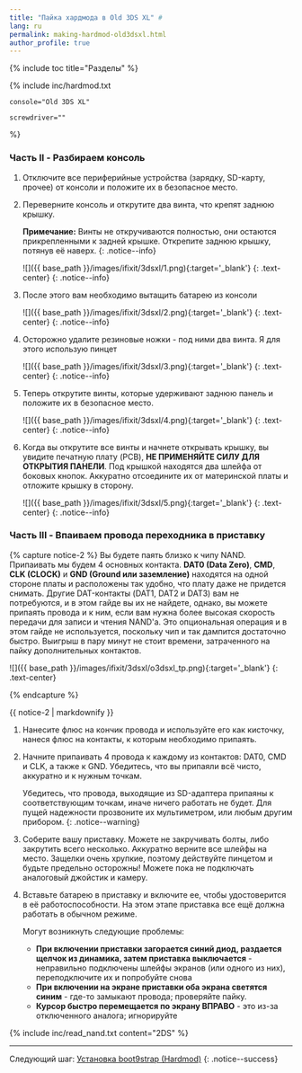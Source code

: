 ```yaml
---
title: "Пайка хардмода в Old 3DS XL" #
lang: ru
permalink: making-hardmod-old3dsxl.html
author_profile: true
---
```

{% include toc title="Разделы" %}

{% include inc/hardmod.txt 

	console="Old 3DS XL" 

	screwdriver="" 
%}

### Часть II - Разбираем консоль

1.	Отключите все периферийные устройства (зарядку, SD-карту, прочее) от консоли и положите их в безопасное место.
1.	Переверните консоль и открутите два винта, что крепят заднюю крышку. 

	**Примечание:** Винты не откручиваются полностью, они остаются прикрепленными к задней крышке. Открепите заднюю крышку, потянув её наверх.
	{: .notice--info}

    ![]({{ base_path }}/images/ifixit/3dsxl/1.png){:target='_blank'}
	{: .text-center}
    {: .notice--info}
	
1.	После этого вам необходимо вытащить батарею из консоли

    ![]({{ base_path }}/images/ifixit/3dsxl/2.png){:target='_blank'}
	{: .text-center}
    {: .notice--info}

1.	Осторожно удалите резиновые ножки - под ними два винта. Я для этого использую пинцет

    ![]({{ base_path }}/images/ifixit/3dsxl/3.png){:target='_blank'}
	{: .text-center}
    {: .notice--info}
	
1.	Теперь открутите винты, которые удерживают заднюю панель и положите их в безопасное место.

    ![]({{ base_path }}/images/ifixit/3dsxl/4.png){:target='_blank'}
	{: .text-center}
    {: .notice--info}

1.	Когда вы открутите все винты и начнете открывать крышку, вы увидите печатную плату (PCB), **НЕ ПРИМЕНЯЙТЕ СИЛУ ДЛЯ ОТКРЫТИЯ ПАНЕЛИ**. Под крышкой находятся два шлейфа от боковых кнопок. Аккуратно отсоедините их от материнской платы и отложите крышку в сторону.

    ![]({{ base_path }}/images/ifixit/3dsxl/5.png){:target='_blank'}
	{: .text-center}
    {: .notice--info}
	
### Часть III - Впаиваем провода переходника в приставку 
	
{% capture notice-2 %}
Вы будете паять близко к чипу NAND. Припаивать мы будем 4 основных контакта. **DAT0 (Data Zero)**, **CMD**, **CLK (CLOCK)** и **GND (Ground или заземление)** находятся на одной стороне платы и расположены так удобно, что плату даже не придется снимать. Другие DAT-контакты (DAT1, DAT2 и DAT3) вам не потребуются, и в этом гайде вы их не найдете, однако, вы можете припаять провода и к ним, если вам нужна более высокая скорость передачи для записи и чтения NAND'а. Это опциональная операция и в этом гайде не используется, поскольку чип и так дампится достаточно быстро. Выигрыш в пару минут не стоит времени, затраченного на пайку дополнительных контактов.

![]({{ base_path }}/images/ifixit/3dsxl/o3dsxl_tp.png){:target='_blank'}
{: .text-center}

{% endcapture %}

<div class="notice--info">{{ notice-2 | markdownify }}</div>

1.	Нанесите флюс на кончик провода и используйте его как кисточку, нанеся флюс на контакты, к которым необходимо припаять.
1.	Начните припаивать 4 провода к каждому из контактов: DAT0, CMD и CLK, а также к GND. Убедитесь, что вы припаяли всё чисто, аккуратно и к нужным точкам.

	Убедитесь, что провода, выходящие из SD-адаптера припаяны к соответствующим точкам, иначе ничего работать не будет. Для пущей надежности прозвоните их мультиметром, или любым другим прибором.
	{: .notice--warning}

1.	Соберите вашу приставку. Можете не закручивать болты, либо закрутить всего несколько. Аккуратно верните все шлейфы на место. Защелки очень хрупкие, поэтому действуйте пинцетом и будьте предельно осторожны! Можете пока не подключать аналоговый джойстик и камеру. 
1. Вставьте батарею в приставку и включите ее, чтобы удостоверится в её работоспособности. На этом этапе приставка все ещё должна работать в обычном режиме.

	Могут возникнуть следующие проблемы: 
	+ **При включении приставки загорается синий диод, раздается щелчок из динамика, затем приставка выключается** - неправильно подключены шлейфы экранов (или одного из них), переподключите их и попробуйте снова
	+ **При включении на экране приставки оба экрана светятся синим** - где-то замыкают провода; проверяйте пайку. 
	+ **Курсор быстро перемещается по экрану ВПРАВО** - это из-за отключенного аналога; игнорируйте

{% include inc/read_nand.txt content="2DS" %}

___

Следующий шаг: [Установка boot9strap (Hardmod)](installing-boot9strap-hardmod)
{: .notice--success}